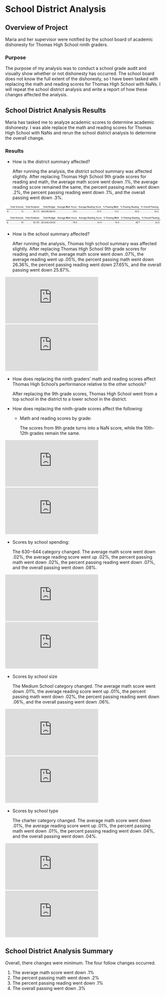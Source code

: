 # School District Analysis

## Overview of Project
Maria and her supervisor were notified by the school board of academic dishonesty for Thomas High School ninth graders.
  
### Purpose
The purpose of my analysis was to conduct a school grade audit and visually show whether or not dishonesty has occurred. The school board does not know the full extent of the dishonesty, so I have been tasked with replacing the math and reading scores for Thomas High School with NaNs. I will repeat the school district analysis and write a report of how these changes affected the analysis. 

## School District Analysis Results
Maria has tasked me to analyze academic scores to determine academic dishonesty. I was able replace the math and reading scores for Thomas High School with NaNs and rerun the school district analysis to determine the overall change. 

### Results
- How is the district summary affected?

  After running the analysis, the district school summary was affected slightly.  After replacing Thomas High School 9th grade scores for reading and math, the average math       score went down .1%, the average reading score remained the same, the percent passing math went down .2%, the percent passing reading went down .1%, and the overall passing     went down .3%. 

![District](https://github.com/jag28731/School_District_Analysis/blob/main/Resources/Pre%20District.png)
![District](https://github.com/jag28731/School_District_Analysis/blob/main/Resources/Post%20District.png)


- How is the school summary affected?

  After running the analysis, Thomas high school summary was affected slightly.  After replacing Thomas High School 9th grade scores for reading and math, the average math score   went down .07%, the average reading went up .05%, the percent passing math went down 26.36%, the percent passing reading went down 27.65%, and the overall passing went down     25.87%. 

![Results](https://github.com/jag28731/Election-Analysis/blob/main/Resources/election_analysis.txt)
![Results](https://github.com/jag28731/Election-Analysis/blob/main/Resources/election_analysis.txt)

- How does replacing the ninth graders’ math and reading scores affect Thomas High School’s performance relative to the other schools?

  After replacing the 9th grade scores, Thomas High School went from a top school in the district to a lower school in the district. 
  
- How does replacing the ninth-grade scores affect the following:

  - Math and reading scores by grade:
  
    The scores from 9th grade turns into a NaN score, while the 10th-12th grades remain the same.

![Results](https://github.com/jag28731/Election-Analysis/blob/main/Resources/election_analysis.txt)
![Results](https://github.com/jag28731/Election-Analysis/blob/main/Resources/election_analysis.txt)

  - Scores by school spending:

    The $630-$644 category changed.  The average math score went down .02%, the average reading score went up .02%, the percent passing math went down .02%, the percent             passing reading went down .07%, and the overall passing went down .08%.

![Results](https://github.com/jag28731/Election-Analysis/blob/main/Resources/election_analysis.txt)
![Results](https://github.com/jag28731/Election-Analysis/blob/main/Resources/election_analysis.txt)

  - Scores by school size

    The Medium School category changed.  The average math score went down .01%, the average reading score went up .01%, the percent passing math went down .02%, the percent         passing reading went down .06%, and the overall passing went down .06%.

![Results](https://github.com/jag28731/Election-Analysis/blob/main/Resources/election_analysis.txt)
![Results](https://github.com/jag28731/Election-Analysis/blob/main/Resources/election_analysis.txt)

  - Scores by school type

    The charter category changed.  The average math score went down .01%, the average reading score went up .01%, the percent passing math went down .01%, the percent passing       reading went down .04%, and the overall passing went down .04%.

  
![Results](https://github.com/jag28731/Election-Analysis/blob/main/Resources/election_analysis.txt)
![Results](https://github.com/jag28731/Election-Analysis/blob/main/Resources/election_analysis.txt)


## School District Analysis Summary
Overall, there changes were minimum.  The four follow changes occurred. 
1.	The average math score went down .1%
2.	The percent passing math went down .2%
3.	The percent passing reading went down .1%
4.	The overall passing went down .3%
